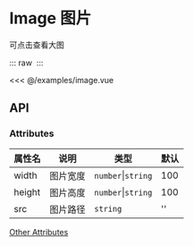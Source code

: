 # Image 图片
可点击查看大图
<script setup>
import Image from '@/examples/image.vue'
</script>

::: raw
<Image />
:::

<<< @/examples/image.vue

## API

### Attributes

| 属性名 | 说明 | 类型 | 默认 |
| --- | --- | --- | --- |
| width | 图片宽度 | `number`&#124;`string` | 100 |
| height | 图片高度 | `number`&#124;`string` | 100 |
| src | 图片路径 | `string` | '' |

[Other Attributes](https://element-plus.org/zh-CN/component/image.html#image-attributes)
